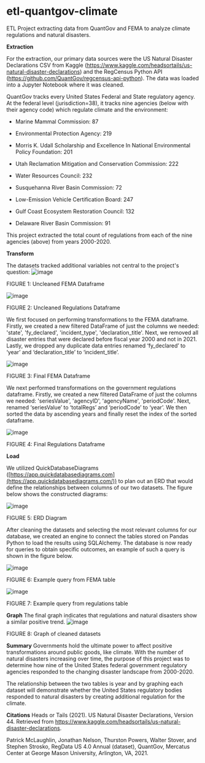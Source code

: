 # etl-quantgov-climate
ETL Project extracting data from QuantGov and FEMA to analyze climate regulations and natural disasters.


**Extraction**

For the extraction, our primary data sources were the US Natural Disaster Declarations CSV from Kaggle (<https://www.kaggle.com/headsortails/us-natural-disaster-declarations>) and the RegCensus Python API (<https://github.com/QuantGov/regcensus-api-python>). The data was loaded into a Jupyter Notebook where it was cleaned.

QuantGov tracks every United States Federal and State regulatory agency. At the federal level (jurisdiction=38), it tracks nine agencies (below with their agency code) which regulate climate and the environment:

-   Marine Mammal Commission: 87

-   Environmental Protection Agency: 219

-   Morris K. Udall Scholarship and Excellence In National Environmental Policy Foundation: 201

-   Utah Reclamation Mitigation and Conservation Commission: 222

-   Water Resources Council: 232

-   Susquehanna River Basin Commission: 72

-   Low-Emission Vehicle Certification Board: 247

-   Gulf Coast Ecosystem Restoration Council: 132

-   Delaware River Basin Commission: 91

This project extracted the total count of regulations from each of the nine agencies (above) from years 2000-2020.


**Transform**

The datasets tracked additional variables not central to the project's question:
![image](https://github.com/jshapi16/etl-quantgov-climate/blob/main/images/fema_uncleaned.png?raw=true)

FIGURE 1: Uncleaned FEMA Dataframe

![image](https://github.com/jshapi16/etl-quantgov-climate/blob/main/images/fed_uncleaned.png?raw=true)

FIGURE 2: Uncleaned Regulations Dataframe

We first focused on performing transformations to the FEMA dataframe. Firstly, we created a new filtered DataFrame of just the columns we needed:  'state', 'fy_declared', 'incident_type',  'declaration_title'. Next, we removed all disaster entries that were declared before fiscal year 2000 and not in 2021. Lastly, we dropped any duplicate data entries renamed ‘fy_declared’ to ‘year’ and ‘declaration_title’ to ‘incident_title’.

![image](https://github.com/jshapi16/etl-quantgov-climate/blob/main/images/fema_clean_df.png?raw=true)

FIGURE 3: Final FEMA Dataframe

We next performed transformations on the government regulations dataframe. Firstly, we created a new filtered DataFrame of just the columns we needed: 'seriesValue', 'agencyID', 'agencyName', 'periodCode'. Next, renamed ‘seriesValue’ to ‘totalRegs’ and ‘periodCode’ to ‘year’. We then sorted the data by ascending years and finally reset the index of the sorted dataframe.

![image](https://github.com/jshapi16/etl-quantgov-climate/blob/main/images/fed_cleaned_df.png?raw=true)

FIGURE 4: Final Regulations Dataframe

**Load**

We utilized QuickDatabaseDiagrams ([https://app.quickdatabasediagrams.com](https://app.quickdatabasediagrams.com/)) to plan out an ERD that would define the relationships between columns of our two datasets. The figure below shows the constructed diagrams:

![image](https://github.com/jshapi16/etl-quantgov-climate/blob/main/images/Fema_fed_ERD.png?raw=true)

FIGURE 5: ERD Diagram

After cleaning the datasets and selecting the most relevant columns for our database, we created an engine to connect the tables stored on Pandas Python to load the results using SQLAlchemy. The database is now ready for queries to obtain specific outcomes, an example of such a query is shown in the figure below.

![image](https://github.com/jshapi16/etl-quantgov-climate/blob/main/images/Fema_data_postgres.png?raw=true)

FIGURE 6: Example query from FEMA table

![image](https://github.com/jshapi16/etl-quantgov-climate/blob/main/images/Fed_data_postgres.png?raw=true)

FIGURE 7: Example query from regulations table

**Graph**
The final graph indicates that regulations and natural disasters show a similar positive trend. 
![image](https://github.com/jshapi16/etl-quantgov-climate/blob/main/images/reg_disaster_graph.png?raw=true)

FIGURE 8: Graph of cleaned datasets

**Summary**
Governments hold the ultimate power to affect positive transformations around public goods, like climate. With the number of natural disasters increasing over time, the purpose of this project was to determine how nine of the United States federal government regulatory agencies responded to the changing disaster landscape from 2000-2020.

The relationship between the two tables is year and by graphing each dataset will demonstrate whether the United States regulatory bodies responded to natural disasters by creating additional regulation for the climate. 

**Citations**
Heads or Tails (2021). US Natural Disaster Declarations, Version 44. Retrieved from <https://www.kaggle.com/headsortails/us-natural-disaster-declarations>.

Patrick McLaughlin, Jonathan Nelson, Thurston Powers, Walter Stover, and Stephen Strosko, RegData US 4.0 Annual (dataset), QuantGov, Mercatus Center at George Mason University, Arlington, VA, 2021.

